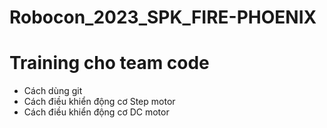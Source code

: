 # Robocon_2023_SPK_FIRE-PHOENIX
# Training cho team code
- Cách dùng git
- Cách điều khiển động cơ Step motor
- Cách điều khiển động cơ DC motor
